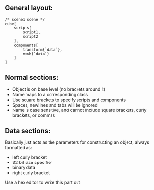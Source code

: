 ## General layout:

```
/* scene1.scene */
cube[
    scripts[
        script1, 
        script2
    ],
    components[
        transform{`data`},
        mesh{`data`}
    ]
]
```

## Normal sections:

- Object is on base level (no brackets around it)
- Name maps to a corresponding class
- Use square brackets to specify scripts and components
- Spaces, newlines and tabs will be ignored
- Name is case sensitive, and cannot include square brackets, curly brackets, or commas

## Data sections:

Basically just acts as the parameters for constructing an object, always formatted as: 
- left curly bracket
- 32 bit size specifier
- binary data
- right curly bracket

Use a hex editor to write this part out